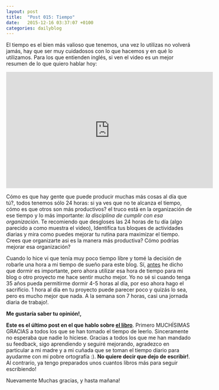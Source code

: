 ```yaml
---
layout: post
title:  "Post 015: Tiempo"
date:   2015-12-16 03:37:07 +0100
categories: dailyblog
---
```


El tiempo es el bien más valioso que tenemos, una vez lo utilizas no volverá jamás, hay que ser muy cuidadosos con lo que hacemos y en qué lo utilizamos. Para los que entienden inglés, si ven el video es un mejor resumen de lo que quiero hablar hoy:

<iframe width="560" height="315" src="https://www.youtube.com/embed/ZexvTZ1sV8U" frameborder="0" allowfullscreen></iframe>

Cómo es que hay gente que puede producir muchas más cosas al día que tú?, todos tenemos sólo 24 horas: si ya ves que no te alcanza el tiempo, cómo es que otros son más productivos? el truco está en la organización de ese tiempo y lo más importante: *la disciplina de cumplir con esa organización*. Te recomiendo que desgloses las 24 horas de tu día (algo parecido a como muestra el video), Identifíca tus bloques de actividades diarias y mira como puedes mejorar tu rutina para maximizar el tiempo. Crees que organizarte asi es la manera más productiva? Cómo podrías mejorar esa organización?

Cuando lo hice vi que tenía muy poco tiempo libre y tomé la decisión de robarle una hora a mi tiempo de sueño para este blog. Sí, [antes](http://horacio.svbtle.com/hechos-para-sprints-no-para-maratones) he dicho que dormir es importante, pero ahora utilizar esa hora de tiempo para mi blog o otro proyecto me hace sentir mucho mejor. Yo no sé si cuando tenga 35 años pueda permitirme dormir 4-5 horas al día, por eso ahora hago el sacrificio. 1 hora al día en tu proyecto puede parecer poco y quizás lo sea, pero es mucho mejor que nada. A la semana son 7 horas, casi una jornada diaria de trabajo!.

**Me gustaría saber tu opinión!,**

**Este es el último post en el que hablo sobre [el libro](http://99u.com/articles/15144/introducing-the-new-book-from-99u-manage-your-day-to-day)**. Primero MUCHÍSIMAS GRACIAS a todos los que se han tomado el tiempo de leerlo. Sinceramente no esperaba que nadie lo hiciese. Gracias a todos los que me han mandado su feedback, sigo aprendiendo y seguiré mejorando, agradezco en particular a mi madre y a mi cuñada que se toman el tiempo diario para ayudarme con mi pobre ortografía :). **No quiere decir que dejo de escribir!**. Al contrario, ya tengo preparados unos cuantos libros más para seguir escribiendo!

Nuevamente Muchas gracias, y hasta mañana!